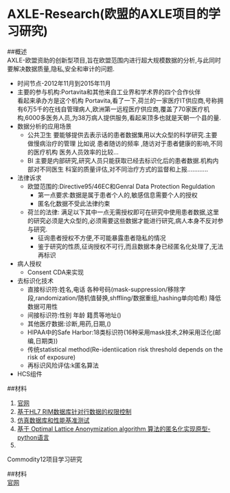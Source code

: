 AXLE-Research(欧盟的AXLE项目的学习研究)
=============
##概述        
AXLE-欧盟资助的创新型项目,旨在欧盟范围内进行超大规模数据的分析,与此同时要解决数据质量,隐私,安全和审计的问题.       
* 时间节点-2012年11月到2015年11月       
* 主要的参与机构:Portavita和其他来自工业界和学术界的四个合作伙伴       
看起来承办方是这个机构 Portavita,看了一下,荷兰的一家医疗IT供应商,号称拥有6万5千的在线自管理病人,欧洲第一远程医疗供应商,覆盖了70家医疗机构,6000多医务人员,为38万病人提供服务,看起来顶多也就是天朝一个县的量.   
* 数据分析的应用场景    
    - 公共卫生 要能够提供去表示话的患者数据集用以大众型的科学研究.主要 做慢病治疗的管理 比如说 患者随访的频率 ,随访对于患者健康的影响,不同的医疗机构 医务人员效率的比较...          
    - BI   主要是内部研究,研究人员只能获取已经去标识化后的患者数据.机构内部对不同医生 科室的质量评估,对不同治疗方式的监督和上报............
* 法律诉求       
    - 欧盟范围的:Directive95/46EC和Genral Data Protection Reguldation
        + 第一点要求:数据是属于患者个人的,敏感信息需要个人的授权         
        + 匿名化数据不受此法律约束
    - 荷兰的法律: 满足以下其中一点无需授权即可在研究中使用患者数据,这里的研究必须是大众型的,必须需要这些数据才能进行研究,病人本身不反对参与研究.   
        + 征询患者授权不方便,不可能暴露患者隐私的情况
        + 鉴于研究的性质,征询授权不可行,而且数据本身已经匿名化处理了,无法再标识   
* 病人授权    
    - Consent CDA来实现
* 去标识化技术    
    - 直接标识符:姓名,电话 各种号码(mask-suppression/移除字段,randomization/随机值替换,shffling/数据重组,hashing单向哈希) 降低数据可用性           
    - 间接标识符:性别 年龄 籍贯等地址()     
    - 其他医疗数据:诊断,用药,日期,()     
    - HIPAA中的Safe Harbor:18类标识符(16种采用mask技术,2种采用泛化(邮编,日期类))          
    - 传统statistical method(Re-identiication risk threshold depends on the risk of exposure)              
    - 再标识风险评估:k匿名算法
* HCS组件      


##材料        
1. [官网](http://axleproject.eu/)                  
2. [基于HL7 RIM数据库针对行数据的权限控制](https://github.com/AXLEproject/axle-access-control)               
3. [仿真数据库和性能基准测试](https://github.com/AXLEproject/axle-healthcare-benchmark)                    
4. [基于 Optimal Lattice Anonymization algorithm 算法的匿名化实现原型-python语言](https://github.com/AXLEproject/axle-ola-prototype)                 
5. 



Commodity12项目学习研究


##材料    
[官网](http://www.commodity12.eu/)      

      
      
